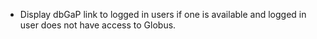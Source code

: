 - Display dbGaP link to logged in users if one is available and logged in user does not have access to Globus.
